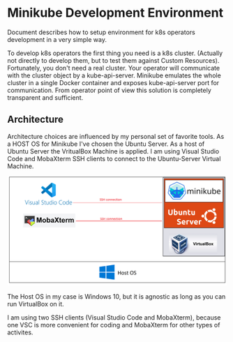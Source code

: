 # Minikube Development Environment

Document describes how to setup environment for k8s operators development in a very simple way. 

To develop k8s operators the first thing you need is a k8s cluster. (Actually not directly to develop them, but to test them against Custom Resources). Fortunately, you don't need a real cluster. Your operator will communicate with the cluster object by a kube-api-server. Minikube emulates the whole cluster in a single Docker container and exposes kube-api-server port for communication. From operator point of view this solution is completely transparent and sufficient. 

## Architecture

Architecture choices are influenced by my personal set of favorite tools. As a HOST OS for Minikube I've chosen the Ubuntu Server. As a host of Ubuntu Server the VritualBox Machine is applied. I am using Visual Studio Code and MobaXterm SSH clients to connect to the Ubuntu-Server Virtual Machine. 

![](img/1.png)

The Host OS in my case is Windows 10, but it is agnostic as long as you can run VirtualBox on it. 

I am using two SSH clients (Visual Studio Code and MobaXterm), because one VSC is more convenient for coding and MobaXterm for other types of activites. 